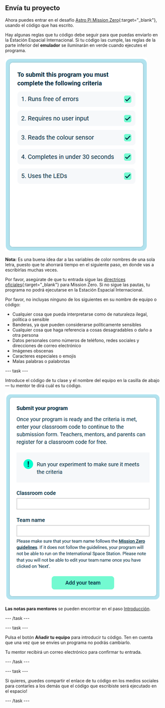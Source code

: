 ## Envía tu proyecto

Ahora puedes entrar en el desafío [Astro Pi Mission Zero](https://astro-pi.org/mission-zero){:target="_blank"}, usando el código que has escrito.

Hay algunas reglas que tu código debe seguir para que puedas enviarlo en la Estación Espacial Internacional. Si tu código las cumple, las reglas de la parte inferior del **emulador** se iluminarán en verde cuando ejecutes el programa.

![La página de Mission Zero que muestra los criterios de verificación para la entrada.](images/rules.png)

**Nota:** Es una buena idea dar a las variables de color nombres de una sola letra, puesto que te ahorrará tiempo en el siguiente paso, en donde vas a escribirlas muchas veces.

Por favor, asegúrate de que tu entrada sigue las [directrices oficiales](https://astro-pi.org/mission-zero/guidelines){:target="_blank"} para Mission Zero. Si no sigue las pautas, tu programa no podrá ejecutarse en la Estación Espacial Internacional.

Por favor, no incluyas ninguno de los siguientes en su nombre de equipo o código:

+ Cualquier cosa que pueda interpretarse como de naturaleza ilegal, política o sensible
+ Banderas, ya que pueden considerarse políticamente sensibles
+ Cualquier cosa que haga referencia a cosas desagradables o daño a otra persona
+ Datos personales como números de teléfono, redes sociales y direcciones de correo electrónico
+ Imágenes obscenas
+ Caracteres especiales o emojis
+ Malas palabras o palabrotas

--- task ---

Introduce el código de tu clase y el nombre del equipo en la casilla de abajo — tu mentor te dirá cuál es tu código.

![Código de clase y formulario de envío del nombre del equipo](images/submission.png)

**Las notas para mentores** se pueden encontrar en el paso [Introducción](https://projects.raspberrypi.org/en/projects/astro-pi-mission-zero/0).

--- /task ---

--- task ---

Pulsa el botón **Añadir tu equipo** para introducir tu código. Ten en cuenta que una vez que se envíes un programa no podrás cambiarlo.

Tu mentor recibirá un correo electrónico para confirmar tu entrada.

--- /task ---

--- task ---

Si quieres, ¡puedes compartir el enlace de tu código en los medios sociales para contarles a los demás que el código que escribiste será ejecutado en el espacio!

--- /task ---
